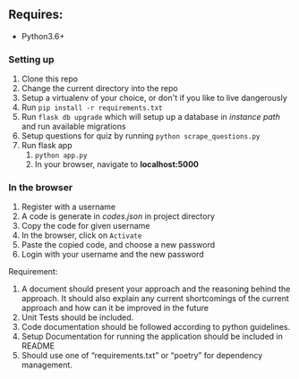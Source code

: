 Requires:
-
- Python3.6+

### Setting up
1. Clone this repo
2. Change the current directory into the repo
3. Setup a virtualenv of your choice, or don't if you like to live dangerously
4. Run `pip install -r requirements.txt`
5. Run `flask db upgrade` which will setup up a database in *instance path* and run available migrations
6. Setup questions for quiz by running `python scrape_questions.py`
7. Run flask app
    1. `python app.py`
    2. In your browser, navigate to **localhost:5000**

### In the browser
1. Register with a username
2. A code is generate in *codes.json* in project directory
3. Copy the code for given username
4. In the browser, click on `Activate`
5. Paste the copied code, and choose a new password
6. Login with your username and the new password

Requirement:
1. A document should present your approach and the reasoning behind the approach. It
should also explain any current shortcomings of the current approach and how can it be
improved in the future
2. Unit Tests should be included.
3. Code documentation should be followed according to python guidelines.
4. Setup Documentation for running the application should be included in README
5. Should use one of “requirements.txt” or “poetry” for dependency management.